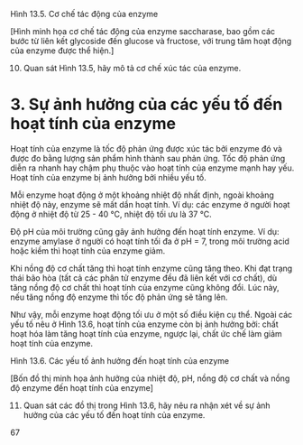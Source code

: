 Hình 13.5. Cơ chế tác động của enzyme

[Hình minh họa cơ chế tác động của enzyme saccharase, bao gồm các bước từ liên kết glycoside đến glucose và fructose, với trung tâm hoạt động của enzyme được thể hiện.]

10. Quan sát Hình 13.5, hãy mô tả cơ chế xúc tác của enzyme.

# 3. Sự ảnh hưởng của các yếu tố đến hoạt tính của enzyme

Hoạt tính của enzyme là tốc độ phản ứng được xúc tác bởi enzyme đó và được đo bằng lượng sản phẩm hình thành sau phản ứng. Tốc độ phản ứng diễn ra nhanh hay chậm phụ thuộc vào hoạt tính của enzyme mạnh hay yếu. Hoạt tính của enzyme bị ảnh hưởng bởi nhiều yếu tố.

Mỗi enzyme hoạt động ở một khoảng nhiệt độ nhất định, ngoài khoảng nhiệt độ này, enzyme sẽ mất dần hoạt tính. Ví dụ: các enzyme ở người hoạt động ở nhiệt độ từ 25 - 40 °C, nhiệt độ tối ưu là 37 °C.

Độ pH của môi trường cũng gây ảnh hưởng đến hoạt tính enzyme. Ví dụ: enzyme amylase ở người có hoạt tính tối đa ở pH = 7, trong môi trường acid hoặc kiềm thì hoạt tính của enzyme giảm.

Khi nồng độ cơ chất tăng thì hoạt tính enzyme cũng tăng theo. Khi đạt trạng thái bão hòa (tất cả các phân tử enzyme đều đã liên kết với cơ chất), dù tăng nồng độ cơ chất thì hoạt tính của enzyme cũng không đổi. Lúc này, nếu tăng nồng độ enzyme thì tốc độ phản ứng sẽ tăng lên.

Như vậy, mỗi enzyme hoạt động tối ưu ở một số điều kiện cụ thể. Ngoài các yếu tố nêu ở Hình 13.6, hoạt tính của enzyme còn bị ảnh hưởng bởi: chất hoạt hóa làm tăng hoạt tính của enzyme, ngược lại, chất ức chế làm giảm hoạt tính của enzyme.

Hình 13.6. Các yếu tố ảnh hưởng đến hoạt tính của enzyme

[Bốn đồ thị minh họa ảnh hưởng của nhiệt độ, pH, nồng độ cơ chất và nồng độ enzyme đến hoạt tính của enzyme]

11. Quan sát các đồ thị trong Hình 13.6, hãy nêu ra nhận xét về sự ảnh hưởng của các yếu tố đến hoạt tính của enzyme.

67